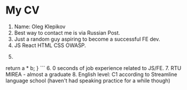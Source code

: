 # My CV
1. Name: Oleg Klepikov
2. Best way to contact me is via Russian Post.
3. Just a random guy aspiring to become a successful FE dev.
4. JS React HTML CSS OWASP.
5. ```function multiply(a, b){
  return a * b;
} ```
6. 0 seconds of job experience related to JS/FE.
7. RTU MIREA - almost a graduate
8. English level: C1 according to Streamline language school (haven't had speaking practice for a while though)
